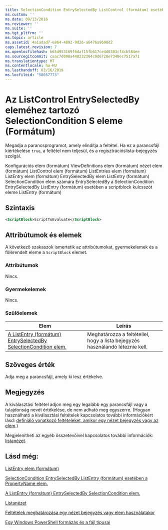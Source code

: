 ```yaml
---
title: SelectionCondition EntrySelectedBy ListControl (formátum) esetében a scriptblock kulcsszót eleme |} A Microsoft Docs
ms.custom: ''
ms.date: 09/13/2016
ms.reviewer: ''
ms.suite: ''
ms.tgt_pltfrm: ''
ms.topic: article
ms.assetid: 4a1adad7-e864-4892-9d26-a6476a9698d2
caps.latest.revision: 7
ms.openlocfilehash: b65d953169f6daf15fb617ce4d0303cf4cb584ee
ms.sourcegitcommit: caac7d098a448232304c9d6728e7340ec7517a71
ms.translationtype: MT
ms.contentlocale: hu-HU
ms.lasthandoff: 03/16/2019
ms.locfileid: "58057773"
---
```

# <a name="scriptblock-element-for-selectioncondition-for-entryselectedby-for-listcontrol-format"></a>Az ListControl EntrySelectedBy eleméhez tartozó SelectionCondition S eleme (Formátum)

Megadja a parancsprogramot, amely elindítja a feltétel. Ha ez a parancsfájl kiértékelése `true`, a feltétel nem teljesül, és a regisztrációslista-bejegyzés szolgál.

Konfigurációs elem (formátum) ViewDefinitions elem (formátum) nézet elem (formátum) ListControl elem (formátum) ListEntries elem (formátum) ListEntry elem (formátum) EntrySelectedBy elem ListEntry (formátum) SelectionCondition elem számára EntrySelectedBy a SelectionCondition EntrySelectedBy ListEntry (formátum) esetében a scriptblock kulcsszót eleme ListEntry (formátum)

## <a name="syntax"></a>Szintaxis

```xml
<ScriptBlock>ScriptToEvaluate</ScriptBlock>
```

## <a name="attributes-and-elements"></a>Attribútumok és elemek

A következő szakaszok ismertetik az attribútumokat, gyermekelemek és a fölérendelt eleme a `ScriptBlock` elemet.

### <a name="attributes"></a>Attribútumok

Nincs.

### <a name="child-elements"></a>Gyermekelemek

Nincs.

### <a name="parent-elements"></a>Szülőelemek

|Elem|Leírás|
|-------------|-----------------|
|[A ListEntry (formátum) EntrySelectedBy SelectionCondition elem.](./selectioncondition-element-for-entryselectedby-for-listcontrol-format.md)|Meghatározza a feltétellel, hogy a lista bejegyzés használandó léteznie kell.|

## <a name="text-value"></a>Szöveges érték

Adja meg a parancsfájl, amely ki lesz értékelve.

## <a name="remarks"></a>Megjegyzés

A kiválasztási feltétel adjon meg egy legalább egy parancsfájl vagy a tulajdonság nevét értékelése, de nem adható meg egyszerre. (Hogyan használható a kiválasztási feltételek kapcsolatos további információkért lásd: [definiáló vonatkozó feltételeket, amikor egy nézet bejegyzés vagy az elem](./defining-conditions-for-displaying-data.md).)

Megjelenítheti az egyéb összetevőivel kapcsolatos további információk: [listanézet](./creating-a-list-view.md).

## <a name="see-also"></a>Lásd még:

[ListEntry elem (formátum)](./listentry-element-for-listcontrol-format.md)

[SelectionCondition EntrySelectedBy ListEntry (formátum) esetében a PropertyName elem.](./propertyname-element-for-selectioncondition-for-entryselectedby-for-listcontrol-format.md)

[A ListEntry (formátum) EntrySelectedBy SelectionCondition elem.](./selectioncondition-element-for-entryselectedby-for-listcontrol-format.md)

[Listanézet](./creating-a-list-view.md)

[Feltételek meghatározása egy nézet bejegyzés vagy elem használatakor](./defining-conditions-for-displaying-data.md)

[Egy Windows PowerShell formázás és a fájl típusai](./writing-a-powershell-formatting-file.md)
